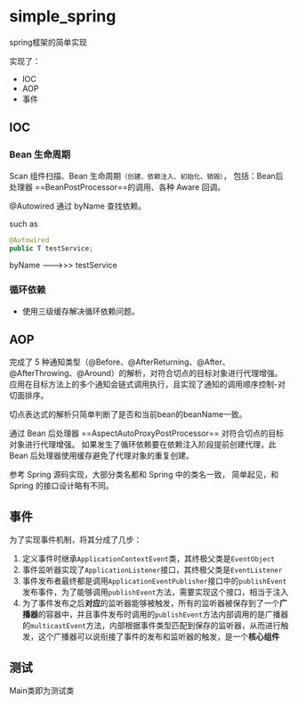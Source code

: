 # simple_spring

spring框架的简单实现

实现了：

- IOC
- AOP
- 事件

## IOC

### Bean 生命周期

Scan 组件扫描、Bean 生命周期`（创建、依赖注入、初始化、销毁）`， 包括：Bean后处理器 ==BeanPostProcessor==的调用、各种 Aware 回调。

@Autowired 通过 byName 查找依赖。

such as

```java
@Autowired
public T testService;
```

byName --->>> testService

### 循环依赖

- 使用三级缓存解决循环依赖问题。

## AOP

完成了 5 种通知类型（@Before、@AfterReturning、@After、@AfterThrowing、@Around）的解析，对符合切点的目标对象进行代理增强。 应用在目标方法上的多个通知会链式调用执行，且实现了通知的调用顺序控制-对切面排序。

切点表达式的解析只简单判断了是否和当前bean的beanName一致。

通过 Bean 后处理器 ==AspectAutoProxyPostProcessor== 对符合切点的目标对象进行代理增强。 如果发生了循环依赖要在依赖注入阶段提前创建代理，此 Bean 后处理器使用缓存避免了代理对象的重复创建。

参考 Spring 源码实现，大部分类名都和 Spring 中的类名一致， 简单起见，和 Spring 的接口设计略有不同。

## 事件

为了实现事件机制，将其分成了几步：

1. 定义事件时继承`ApplicationContextEvent`类，其终极父类是`EventObject`
2. 事件监听器实现了`ApplicationListener`接口，其终极父类是`EventListener`
3. 事件发布者最终都是调用`ApplicationEventPublisher`接口中的`publishEvent`发布事件，为了能够调用`publishEvent`方法，需要实现这个接口，相当于注入
4. 为了事件发布之后**对应**的监听器能够被触发，所有的监听器被保存到了一个**广播器**的容器中，并且事件发布时调用的`publishEvent`方法内部调用的是广播器的`multicastEvent`方法，内部根据事件类型匹配到保存的监听器，从而进行触发，这个广播器可以说衔接了事件的发布和监听器的触发，是一个**核心组件**

## 测试

Main类即为测试类